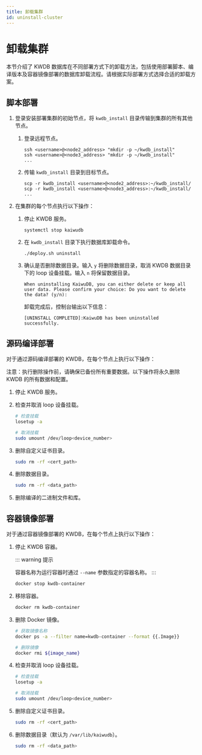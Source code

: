 ```yaml
---
title: 卸载集群
id: uninstall-cluster
---
```


# 卸载集群

本节介绍了 KWDB 数据库在不同部署方式下的卸载方法，包括使用部署脚本、编译版本及容器镜像部署的数据库卸载流程。请根据实际部署方式选择合适的卸载方案。

## 脚本部署

1. 登录安装部署集群的初始节点，将 `kwdb_install` 目录传输到集群的所有其他节点。
    1. 登录远程节点。

        ```shell
        ssh <username>@<node2_address> "mkdir -p ~/kwdb_install"
        ssh <username>@<node3_address> "mkdir -p ~/kwdb_install"
        ...
        ```

    2. 传输 `kwdb_install` 目录到目标节点。

        ```shell
        scp -r kwdb_install <username>@<node2_address>:~/kwdb_install/
        scp -r kwdb_install <username>@<node3_address>:~/kwdb_install/
        ...    
        ```

2. 在集群的每个节点执行以下操作：
    1. 停止 KWDB 服务。

        ```shell
        systemctl stop kaiwudb
        ```

    2. 在 `kwdb_install` 目录下执行数据库卸载命令。

        ```shell
        ./deploy.sh uninstall 
        ```

    3. 确认是否删除数据目录。输入 `y` 将删除数据目录，取消 KWDB 数据目录下的 loop 设备挂载。输入 `n` 将保留数据目录。

        ```shell
        When uninstalling KaiwuDB, you can either delete or keep all user data. Please confirm your choice: Do you want to delete the data? (y/n): 
        ``` 

        卸载完成后，控制台输出以下信息：

        ```shell
        [UNINSTALL COMPLETED]:KaiwuDB has been uninstalled successfully.
        ```

## 源码编译部署

对于通过源码编译部署的 KWDB，在每个节点上执行以下操作：

注意：执行删除操作前，请确保已备份所有重要数据。以下操作将永久删除 KWDB 的所有数据和配置。

1. 停止 KWDB 服务。

2. 检查并取消 loop 设备挂载。

   ```bash
   # 检查挂载
   losetup -a
   
   # 取消挂载
   sudo umount /dev/loop<device_number>
   ```

3. 删除自定义证书目录。

   ```bash
   sudo rm -rf <cert_path>
   ```

4. 删除数据目录。

   ```bash
   sudo rm -rf <data_path>
   ```

5. 删除编译的二进制文件和库。

## 容器镜像部署

对于通过容器镜像部署的 KWDB，在每个节点上执行以下操作：

1. 停止 KWDB 容器。

   ::: warning 提示

   容器名称为运行容器时通过 `--name` 参数指定的容器名称。
   :::

   ```bash
   docker stop kwdb-container
   ```

2. 移除容器。

   ```bash
   docker rm kwdb-container
   ```

3. 删除 Docker 镜像。

   ```bash
   # 获取镜像名称
   docker ps -a --filter name=kwdb-container --format {{.Image}}
   
   # 删除镜像
   docker rmi ${image_name}
   ```

4. 检查并取消 loop 设备挂载。

   ```bash
   # 检查挂载
   losetup -a
   
   # 取消挂载
   sudo umount /dev/loop<device_number>
   ```

5. 删除自定义证书目录。

   ```bash
   sudo rm -rf <cert_path>
   ```

6. 删除数据目录（默认为 `/var/lib/kaiwudb`）。

   ```bash
   sudo rm -rf <data_path>
   ```
